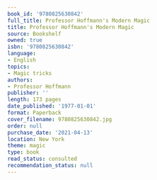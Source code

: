 ```yaml
---
book_id: '9780825630842'
full_title: Professor Hoffmann's Modern Magic
title: Professor Hoffmann's Modern Magic
source: Bookshelf
owned: true
isbn: '9780825630842'
language:
- English
topics:
- Magic tricks
authors:
- Professor Hoffmann
publisher: ''
length: 173 pages
date_published: '1977-01-01'
format: Paperback
cover_filename: 9780825630842.jpg
order: null
purchase_date: '2021-04-13'
location: New York
theme: magic
type: book
read_status: consulted
recommendation_status: null
---
```



